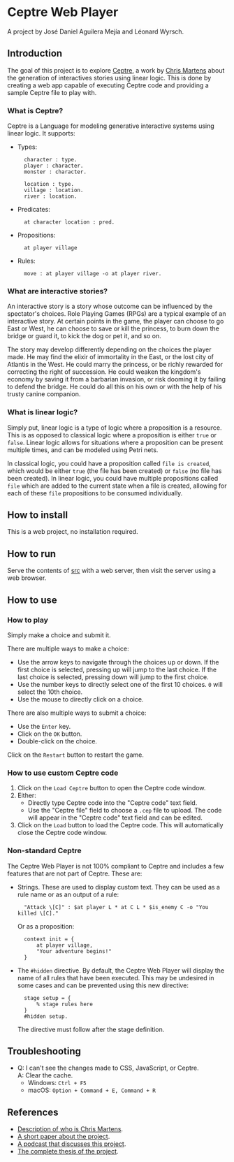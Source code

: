 # Ceptre Web Player

A project by José Daniel Aguilera Mejía and Léonard Wyrsch.

## Introduction

The goal of this project is to explore [Ceptre](https://github.com/chrisamaphone/interactive-lp), a work by [Chris Martens](https://github.com/chrisamaphone) about the generation of interactives stories using linear logic. This is done by creating a web app capable of executing Ceptre code and providing a sample Ceptre file to play with.

### What is Ceptre?

Ceptre is a Language for modeling generative interactive systems using linear logic. It supports:

- Types:

        character : type.
        player : character.
        monster : character.

        location : type.
        village : location.
        river : location.

- Predicates:

        at character location : pred.

- Propositions:

        at player village

- Rules:

        move : at player village -o at player river.

### What are interactive stories?

An interactive story is a story whose outcome can be influenced by the spectator's choices. Role Playing Games (RPGs) are a typical example of an interactive story. At certain points in the game, the player can choose to go East or West, he can choose to save or kill the princess, to burn down the bridge or guard it, to kick the dog or pet it, and so on.

The story may develop differently depending on the choices the player made. He may find the elixir of immortality in the East, or the lost city of Atlantis in the West. He could marry the princess, or be richly rewarded for correcting the right of succession. He could weaken the kingdom's economy by saving it from a barbarian invasion, or risk dooming it by failing to defend the bridge. He could do all this on his own or with the help of his trusty canine companion.

### What is linear logic?

Simply put, linear logic is a type of logic where a proposition is a resource. This is as opposed to classical logic where a proposition is either `true` or `false`. Linear logic allows for situations where a proposition can be present multiple times, and can be modeled using Petri nets.

In classical logic, you could have a proposition called `file is created`, which would be either `true` (the file has been created) or `false` (no file has been created). In linear logic, you could have multiple propositions called `file` which are added to the current state when a file is created, allowing for each of these `file` propositions to be consumed individually.

## How to install

This is a web project, no installation required.

## How to run

Serve the contents of [src](src) with a web server, then visit the server using a web browser.

## How to use

### How to play

Simply make a choice and submit it.

There are multiple ways to make a choice:

- Use the arrow keys to navigate through the choices up or down. If the first choice is selected, pressing up will jump to the last choice. If the last choice is selected, pressing down will jump to the first choice.
- Use the number keys to directly select one of the first 10 choices. `0` will select the 10th choice.
- Use the mouse to directly click on a choice.

There are also multiple ways to submit a choice:

- Use the `Enter` key.
- Click on the `OK` button.
- Double-click on the choice.

Click on the `Restart` button to restart the game.

### How to use custom Ceptre code

1. Click on the `Load Ceptre` button to open the Ceptre code window.
2. Either:
    - Directly type Ceptre code into the "Ceptre code" text field.
    - Use the "Ceptre file" field to choose a `.cep` file to upload. The code will appear in the "Ceptre code" text field and can be edited.
3. Click on the `Load` button to load the Ceptre code. This will automatically close the Ceptre code window.

### Non-standard Ceptre

The Ceptre Web Player is not 100% compliant to Ceptre and includes a few features that are not part of Ceptre. These are:

- Strings. These are used to display custom text. They can be used as a rule name or as an output of a rule:

        "Attack \[C]" : $at player L * at C L * $is_enemy C -o "You killed \[C]."

    Or as a proposition:

        context init = {
            at player village,
            "Your adventure begins!"
        }

- The `#hidden` directive. By default, the Ceptre Web Player will display the name of all rules that have been executed. This may be undesired in some cases and can be prevented using this new directive:

        stage setup = {
            % stage rules here
        }
        #hidden setup.

    The directive must follow after the stage definition.

## Troubleshooting

- Q: I can't see the changes made to CSS, JavaScript, or Ceptre.<br>
A: Clear the cache.
    - Windows: `Ctrl + F5`
    - macOS: `Option + Command + E, Command + R`

## References

- [Description of who is Chris Martens](https://sites.google.com/ncsu.edu/cmartens/home).
- [A short paper about the project](https://www.cs.cmu.edu/~cmartens/ceptre.pdf).
- [A podcast that discusses this project](https://thesearch.space/episodes/3-chris-martens-on-narrative-generation).
- [The complete thesis of the project](https://www.cs.cmu.edu/~cmartens/thesis/thesis.pdf).
